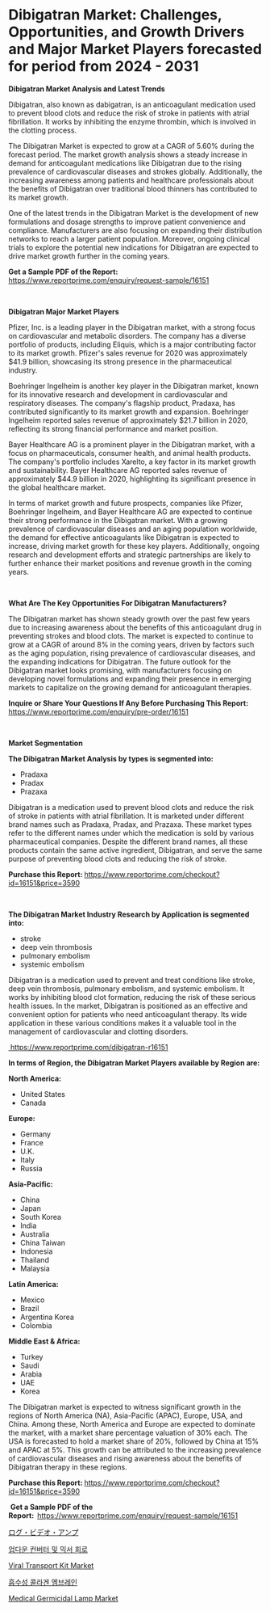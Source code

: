 <p><h1>Dibigatran Market: Challenges, Opportunities, and Growth Drivers and Major Market Players forecasted for period from 2024 - 2031</h1></p><p><strong>Dibigatran Market Analysis and Latest Trends</strong></p>
<p><p>Dibigatran, also known as dabigatran, is an anticoagulant medication used to prevent blood clots and reduce the risk of stroke in patients with atrial fibrillation. It works by inhibiting the enzyme thrombin, which is involved in the clotting process.</p><p>The Dibigatran Market is expected to grow at a CAGR of 5.60% during the forecast period. The market growth analysis shows a steady increase in demand for anticoagulant medications like Dibigatran due to the rising prevalence of cardiovascular diseases and strokes globally. Additionally, the increasing awareness among patients and healthcare professionals about the benefits of Dibigatran over traditional blood thinners has contributed to its market growth.</p><p>One of the latest trends in the Dibigatran Market is the development of new formulations and dosage strengths to improve patient convenience and compliance. Manufacturers are also focusing on expanding their distribution networks to reach a larger patient population. Moreover, ongoing clinical trials to explore the potential new indications for Dibigatran are expected to drive market growth further in the coming years.</p></p>
<p><strong>Get a Sample PDF of the Report:&nbsp;</strong> <a href="https://www.reportprime.com/enquiry/request-sample/16151">https://www.reportprime.com/enquiry/request-sample/16151</a></p>
<p>&nbsp;</p>
<p><strong>Dibigatran Major Market Players</strong></p>
<p><p>Pfizer, Inc. is a leading player in the Dibigatran market, with a strong focus on cardiovascular and metabolic disorders. The company has a diverse portfolio of products, including Eliquis, which is a major contributing factor to its market growth. Pfizer's sales revenue for 2020 was approximately $41.9 billion, showcasing its strong presence in the pharmaceutical industry.</p><p>Boehringer Ingelheim is another key player in the Dibigatran market, known for its innovative research and development in cardiovascular and respiratory diseases. The company's flagship product, Pradaxa, has contributed significantly to its market growth and expansion. Boehringer Ingelheim reported sales revenue of approximately $21.7 billion in 2020, reflecting its strong financial performance and market position.</p><p>Bayer Healthcare AG is a prominent player in the Dibigatran market, with a focus on pharmaceuticals, consumer health, and animal health products. The company's portfolio includes Xarelto, a key factor in its market growth and sustainability. Bayer Healthcare AG reported sales revenue of approximately $44.9 billion in 2020, highlighting its significant presence in the global healthcare market.</p><p>In terms of market growth and future prospects, companies like Pfizer, Boehringer Ingelheim, and Bayer Healthcare AG are expected to continue their strong performance in the Dibigatran market. With a growing prevalence of cardiovascular diseases and an aging population worldwide, the demand for effective anticoagulants like Dibigatran is expected to increase, driving market growth for these key players. Additionally, ongoing research and development efforts and strategic partnerships are likely to further enhance their market positions and revenue growth in the coming years.</p></p>
<p>&nbsp;</p>
<p><strong>What Are The Key Opportunities For Dibigatran Manufacturers?</strong></p>
<p><p>The Dibigatran market has shown steady growth over the past few years due to increasing awareness about the benefits of this anticoagulant drug in preventing strokes and blood clots. The market is expected to continue to grow at a CAGR of around 8% in the coming years, driven by factors such as the aging population, rising prevalence of cardiovascular diseases, and the expanding indications for Dibigatran. The future outlook for the Dibigatran market looks promising, with manufacturers focusing on developing novel formulations and expanding their presence in emerging markets to capitalize on the growing demand for anticoagulant therapies.</p></p>
<p><strong>Inquire or Share Your Questions If Any Before Purchasing This Report:</strong> <a href="https://www.reportprime.com/enquiry/pre-order/16151">https://www.reportprime.com/enquiry/pre-order/16151</a></p>
<p>&nbsp;</p>
<p><strong>Market Segmentation</strong></p>
<p><strong>The Dibigatran Market Analysis by types is segmented into:</strong></p>
<p><ul><li>Pradaxa</li><li>Pradax</li><li>Prazaxa</li></ul></p>
<p><p>Dibigatran is a medication used to prevent blood clots and reduce the risk of stroke in patients with atrial fibrillation. It is marketed under different brand names such as Pradaxa, Pradax, and Prazaxa. These market types refer to the different names under which the medication is sold by various pharmaceutical companies. Despite the different brand names, all these products contain the same active ingredient, Dibigatran, and serve the same purpose of preventing blood clots and reducing the risk of stroke.</p></p>
<p><strong>Purchase this Report:&nbsp;</strong><a href="https://www.reportprime.com/checkout?id=16151&price=3590">https://www.reportprime.com/checkout?id=16151&price=3590</a></p>
<p>&nbsp;</p>
<p><strong>The Dibigatran Market Industry Research by Application is segmented into:</strong></p>
<p><ul><li>stroke</li><li>deep vein thrombosis</li><li>pulmonary embolism</li><li>systemic embolism</li></ul></p>
<p><p>Dibigatran is a medication used to prevent and treat conditions like stroke, deep vein thrombosis, pulmonary embolism, and systemic embolism. It works by inhibiting blood clot formation, reducing the risk of these serious health issues. In the market, Dibigatran is positioned as an effective and convenient option for patients who need anticoagulant therapy. Its wide application in these various conditions makes it a valuable tool in the management of cardiovascular and clotting disorders.</p></p>
<p><a href="https://www.reportprime.com/dibigatran-r16151">&nbsp;https://www.reportprime.com/dibigatran-r16151</a></p>
<p><strong>In terms of Region, the Dibigatran Market Players available by Region are:</strong></p>
<p>
    <p> <strong> North America: </strong>
        <ul>
            <li>United States</li>
            <li>Canada</li>
        </ul>
        </p> 
    <p> <strong> Europe: </strong>
        <ul>
            <li>Germany</li>
            <li>France</li>
            <li>U.K.</li>
            <li>Italy</li>
            <li>Russia</li>
        </ul>
        </p> 
    <p> <strong> Asia-Pacific: </strong>
        <ul>
            <li>China</li>
            <li>Japan</li>
            <li>South Korea</li>
            <li>India</li>
            <li>Australia</li>
            <li>China Taiwan</li>
            <li>Indonesia</li>
            <li>Thailand</li>
            <li>Malaysia</li>
        </ul>
        </p> 
    <p> <strong> Latin America: </strong>
        <ul>
            <li>Mexico</li>
            <li>Brazil</li>
            <li>Argentina Korea</li>
            <li>Colombia</li>
        </ul>
        </p> 
    <p> <strong> Middle East & Africa: </strong>
        <ul>
            <li>Turkey</li>
            <li>Saudi</li>
            <li>Arabia</li>
            <li>UAE</li>
            <li>Korea</li>
        </ul>
    </p>
    </p>
<p><p>The Dibigatran market is expected to witness significant growth in the regions of North America (NA), Asia-Pacific (APAC), Europe, USA, and China. Among these, North America and Europe are expected to dominate the market, with a market share percentage valuation of 30% each. The USA is forecasted to hold a market share of 20%, followed by China at 15% and APAC at 5%. This growth can be attributed to the increasing prevalence of cardiovascular diseases and rising awareness about the benefits of Dibigatran therapy in these regions.</p></p>
<p><strong>Purchase this Report: </strong><a href="https://www.reportprime.com/checkout?id=16151&price=3590">https://www.reportprime.com/checkout?id=16151&price=3590</a></p>
<p>&nbsp;<strong>Get a Sample PDF of the Report:&nbsp;&nbsp;</strong><a href="https://www.reportprime.com/enquiry/request-sample/16151">https://www.reportprime.com/enquiry/request-sample/16151</a></p>
<p><strong></strong></p>
<p><p><a href="https://github.com/JessKilback/Market-Research-Report-List-2/blob/main/9430269122438.md">ログ・ビデオ・アンプ</a></p><p><a href="https://github.com/admichael111/Market-Research-Report-List-1/blob/main/2053639123623.md">업다운 컨버터 및 믹서 회로</a></p><p><a href="https://github.com/fiixsa/Market-Research-Report-List-3/blob/main/viral-transport-kit-market.md">Viral Transport Kit Market</a></p><p><a href="https://medium.com/@jackiefauhey9089475/%EA%B0%80%EC%97%B0%EC%84%B1-%EC%BD%9C%EB%9D%BC%EA%B2%90-%EB%A7%89-%EC%8B%9C%EC%9E%A5-%EA%B7%9C%EB%AA%A8-%EB%B0%8F-%EC%A0%90%EC%9C%A0%EC%9C%A8-%EB%B6%84%EC%84%9D-%EC%84%B1%EC%9E%A5-%ED%8A%B8%EB%A0%8C%EB%93%9C-%EB%B0%8F-%EC%98%88%EC%B8%A1-2024-2031-9e89c8e9006e">흡수성 콜라겐 멤브레인</a></p><p><a href="https://github.com/Airanohannonzb68e5pb53oc1/Market-Research-Report-List-3/blob/main/medical-germicidal-lamp-market.md">Medical Germicidal Lamp Market</a></p></p>